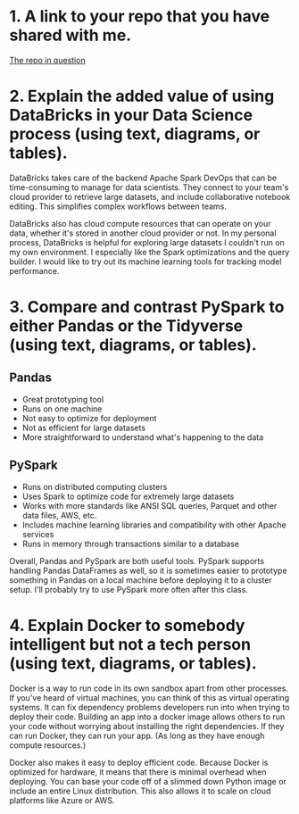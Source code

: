 # 1. A link to your repo that you have shared with me.
   
   [The repo in question](https://github.com/keatontate/app_challenge_sp23/)
   
# 2. Explain the added value of using DataBricks in your Data Science process (using text, diagrams, or tables).
        
DataBricks takes care of the backend Apache Spark DevOps that can be time-consuming to manage for data scientists. They connect to your team's cloud provider to retrieve large datasets, and include collaborative notebook editing. This simplifies complex workflows between teams.

DataBricks also has cloud compute resources that can operate on your data, whether it's stored in another cloud provider or not. In my personal process, DataBricks is helpful for exploring large datasets I couldn't run on my own environment. I especially like the Spark optimizations and the query builder. I would like to try out its machine learning tools for tracking model performance.

# 3. Compare and contrast PySpark to either Pandas or the Tidyverse (using text, diagrams, or tables).
    
## Pandas 
- Great prototyping tool
- Runs on one machine
- Not easy to optimize for deployment
- Not as efficient for large datasets
- More straightforward to understand what's happening to the data

## PySpark
- Runs on distributed computing clusters
- Uses Spark to optimize code for extremely large datasets
- Works with more standards like ANSI SQL queries, Parquet and other data files, AWS, etc.
- Includes machine learning libraries and compatibility with other Apache services
- Runs in memory through transactions similar to a database

Overall, Pandas and PySpark are both useful tools. PySpark supports handling Pandas DataFrames as well, so it is sometimes easier to prototype something in Pandas on a local machine before deploying it to a cluster setup. I'll probably try to use PySpark more often after this class.

# 4. Explain Docker to somebody intelligent but not a tech person (using text, diagrams, or tables).
   
Docker is a way to run code in its own sandbox apart from other processes. If you've heard of virtual machines, you can think of this as virtual operating systems. It can fix dependency problems developers run into when trying to deploy their code. Building an app into a docker image allows others to run your code without worrying about installing the right dependencies. If they can run Docker, they can run your app. (As long as they have enough compute resources.)

Docker also makes it easy to deploy efficient code. Because Docker is optimized for hardware, it means that there is minimal overhead when deploying. You can base your code off of a slimmed down Python image or include an entire Linux distribution. This also allows it to scale on cloud platforms like Azure or AWS.